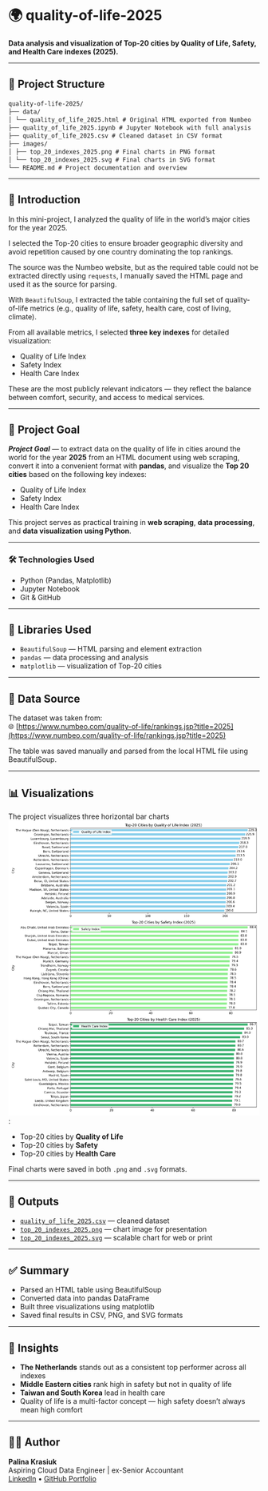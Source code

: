 # 🌍 quality-of-life-2025

**Data analysis and visualization of Top‑20 cities by Quality of Life, Safety, and Health Care indexes (2025).**

---

## 📂 Project Structure
```
quality-of-life-2025/
├── data/
│ └── quality_of_life_2025.html # Original HTML exported from Numbeo
├── quality_of_life_2025.ipynb # Jupyter Notebook with full analysis
├── quality_of_life_2025.csv # Cleaned dataset in CSV format
├── images/
│ ├── top_20_indexes_2025.png # Final charts in PNG format
│ └── top_20_indexes_2025.svg # Final charts in SVG format
└── README.md # Project documentation and overview
```
---

## 📖 Introduction

In this mini-project, I analyzed the quality of life in the world’s major cities for the year 2025.

I selected the Top-20 cities to ensure broader geographic diversity and avoid repetition caused by one country dominating the top rankings.

The source was the Numbeo website, but as the required table could not be extracted directly using `requests`, I manually saved the HTML page and used it as the source for parsing.

With `BeautifulSoup`, I extracted the table containing the full set of quality-of-life metrics (e.g., quality of life, safety, health care, cost of living, climate).

From all available metrics, I selected **three key indexes** for detailed visualization:
- Quality of Life Index  
- Safety Index  
- Health Care Index  

These are the most publicly relevant indicators — they reflect the balance between comfort, security, and access to medical services.

---

## 🎯 Project Goal

***Project Goal*** — to extract data on the quality of life in cities around the world for the year **2025** from an HTML document using web scraping, convert it into a convenient format with **pandas**, and visualize the **Top 20 cities** based on the following key indexes:

- Quality of Life Index  
- Safety Index  
- Health Care Index

This project serves as practical training in **web scraping**, **data processing**, and **data visualization using Python**.

---

### 🛠️ Technologies Used
- Python (Pandas, Matplotlib)
- Jupyter Notebook
- Git & GitHub

---

## 🧰 Libraries Used

- `BeautifulSoup` — HTML parsing and element extraction  
- `pandas` — data processing and analysis  
- `matplotlib` — visualization of Top-20 cities  

---

## 🔗 Data Source

The dataset was taken from:  
🌐 [https://www.numbeo.com/quality-of-life/rankings.jsp?title=2025](https://www.numbeo.com/quality-of-life/rankings.jsp?title=2025)

The table was saved manually and parsed from the local HTML file using BeautifulSoup.

---

## 📊 Visualizations

The project visualizes three horizontal bar charts ![Top 20 Cities Chart](images/top_20_indexes_2025.png)
:
- Top-20 cities by **Quality of Life**
- Top-20 cities by **Safety**
- Top-20 cities by **Health Care**

Final charts were saved in both `.png` and `.svg` formats.


---


## 💾 Outputs

- [`quality_of_life_2025.csv`](./quality_of_life_2025.csv) — cleaned dataset
- [`top_20_indexes_2025.png`](./images/top_20_indexes_2025.png) — chart image for presentation
- [`top_20_indexes_2025.svg`](./images/top_20_indexes_2025.svg) — scalable chart for web or print

---

## ✅ Summary

- Parsed an HTML table using BeautifulSoup  
- Converted data into pandas DataFrame  
- Built three visualizations using matplotlib  
- Saved final results in CSV, PNG, and SVG formats

---

## 📌 Insights

- **The Netherlands** stands out as a consistent top performer across all indexes  
- **Middle Eastern cities** rank high in safety but not in quality of life  
- **Taiwan and South Korea** lead in health care  
- Quality of life is a multi-factor concept — high safety doesn’t always mean high comfort

---

## 👩‍💻 Author

**Palina Krasiuk**  
Aspiring Cloud Data Engineer | ex-Senior Accountant  
[LinkedIn](https://www.linkedin.com/in/palina-krasiuk-954404372/) • [GitHub Portfolio](https://github.com/CloudDataPalina)
